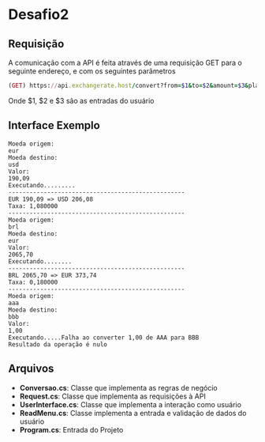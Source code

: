 # Desafio2

## Requisição
 A comunicação com a API é feita através de uma requisição GET para o seguinte endereço, e com os seguintes parâmetros
 
```ruby 
(GET) https://api.exchangerate.host/convert?from=$1&to=$2&amount=$3&places=2
```

Onde $1, $2 e $3 são as entradas do usuário

## Interface Exemplo

```
Moeda origem:
eur
Moeda destino:
usd
Valor:
190,09
Executando.........
--------------------------------------------------
EUR 190,09 => USD 206,08
Taxa: 1,080000
--------------------------------------------------
Moeda origem:
brl
Moeda destino:
eur
Valor:
2065,70
Executando........
--------------------------------------------------
BRL 2065,70 => EUR 373,74
Taxa: 0,180000
--------------------------------------------------
Moeda origem:
aaa
Moeda destino:
bbb
Valor:
1,00
Executando.....Falha ao converter 1,00 de AAA para BBB
Resultado da operação é nulo
```

## Arquivos

* __Conversao.cs__: Classe que implementa as regras de negócio
* __Request.cs__: Classe que implementa as requisições à API
* __UserInterface.cs__: Classe que implementa a interação como usuário
* __ReadMenu.cs__: Classe implementa a entrada e validação de dados do usuário
* __Program.cs__: Entrada do Projeto
